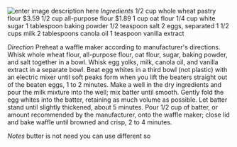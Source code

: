 ![enter image description here](https://www.allrecipes.com/recipe/229356/whole-wheat-oat-waffles/photos/1010040/)
*Ingredients*
1/2 cup whole wheat pastry flour $3.59
1/2 cup all-purpose flour $1.89
1 cup oat flour
1/4 cup white sugar
1 tablespoon baking powder
1/2 teaspoon salt
2 eggs, separated
1 1/2 cups milk
2 tablespoons canola oil
1 teaspoon vanilla extract

*Direction*
Preheat a waffle maker according to manufacturer's directions.
Whisk whole wheat flour, all-purpose flour, oat flour, sugar, baking powder, and salt together in a bowl. Whisk egg yolks, milk, canola oil, and vanilla extract in a separate bowl. Beat egg whites in a third bowl (not plastic) with an electric mixer until soft peaks form when you lift the beaters straight out of the beaten eggs, 1 to 2 minutes.
Make a well in the dry ingredients and pour the milk mixture into the well; mix batter until smooth. Gently fold the egg whites into the batter, retaining as much volume as possible. Let batter stand until slightly thickened, about 5 minutes.
Pour 1/2 cup of batter, or amount recommended by the manufacturer, onto the waffle maker; close lid and bake waffle until browned and crisp, 2 to 4 minutes.

*Notes*
butter is not need you can use different so 
